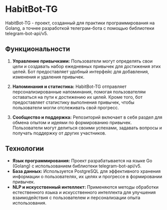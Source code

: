# HabitBot-TG

HabitBot-TG - проект, созданный для практики программирования на Golang, а точнее разработкой телеграм-бота с помощью библиотеки telegram-bot-api/v5.

## Функциональности

1. **Управление привычками:** Пользователи могут определять свои цели и создавать набор ежедневных привычек для достижения этих целей. Бот предоставляет удобный интерфейс для добавления, изменения и удаления привычек.

2. **Напоминания и статистика:** HabitBot-TG отправляет персонализированные напоминания, помогая пользователям оставаться на пути к достижению их целей. Кроме того, бот предоставляет статистику выполнения привычек, чтобы пользователи могли отслеживать свой прогресс.

3. **Сообщество и поддержка:** Репозиторий включает в себя раздел для обмена опытом и идеями по формированию привычек. Пользователи могут делиться своими успехами, задавать вопросы и получать поддержку от других участников.

## Технологии

- **Язык программирования:** Проект разрабатывается на языке Go (Golang) с использованием библиотеки telegram-bot-api/v5.
- **База данных:** Используется PostgreSQL для эффективного хранения информации о пользователях, их целях и прогрессе в формировании привычек.
- **NLP и искусственный интеллект:** Применяются методы обработки естественного языка и искусственного интеллекта для улучшения взаимодействия с пользователем и персонализации опыта использования.

